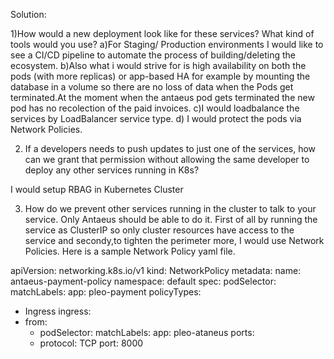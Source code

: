 Solution:

1)How would a new deployment look like for these services? What kind of tools would you use?
a)For Staging/ Production environments I would like to see a CI/CD pipeline to automate the process of building/deleting the ecosystem.
b)Also what i would strive for is high availability on both the pods (with more replicas) or app-based HA for example by mounting the database in a volume so there are no loss of data when the Pods get terminated.At the moment when the antaeus pod gets terminated the new pod has no recolection of the paid invoices. 
c)I would loadbalance the services by LoadBalancer service type.
d) I would protect the pods via Network Policies.


2) If a developers needs to push updates to just one of the services, how can we grant that permission without allowing the same developer to deploy any other services running in K8s?

I would setup RBAG in Kubernetes Cluster

3) How do we prevent other services running in the cluster to talk to your service. Only Antaeus should be able to do it.
First of all by running the service as ClusterIP so only cluster resources have access to the service and secondy,to tighten the perimeter more, I would use Network Policies.
Here is a sample Network Policy yaml file.

apiVersion: networking.k8s.io/v1
kind: NetworkPolicy
metadata:
  name: antaeus-payment-policy
  namespace: default
spec:
  podSelector:
    matchLabels:
      app: pleo-payment
  policyTypes:
  - Ingress
  ingress:
  - from:
    - podSelector:
        matchLabels:
          app: pleo-ataneus
    ports:
    - protocol: TCP
      port: 8000
